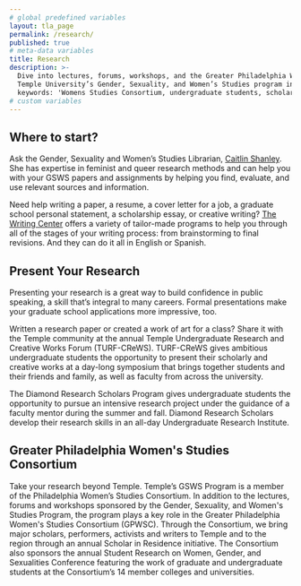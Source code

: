 ```yaml
---
# global predefined variables
layout: tla_page
permalink: /research/
published: true
# meta-data variables
title: Research
description: >-
  Dive into lectures, forums, workshops, and the Greater Philadelphia Women’s Studies Consortium through 
  Temple University’s Gender, Sexuality, and Women’s Studies program in the College of Liberal Arts.
  keywords: 'Womens Studies Consortium, undergraduate students, scholars'
# custom variables
---
```

## Where to start?
Ask the Gender, Sexuality and Women’s Studies Librarian, [Caitlin Shanley](https://library.temple.edu/about/staff/caitlin-shanley). She has expertise in feminist and queer research methods and can help you with your GSWS papers and assignments by helping you find, evaluate, and use relevant sources and information.  

Need help writing a paper, a resume, a cover letter for a job, a graduate school personal statement, a scholarship essay, or creative writing? [The Writing Center](https://www.temple.edu/class/programs/writing/index.html) offers a variety of tailor-made programs to help you through all of the stages of your writing process: from brainstorming to final revisions. And they can do it all in English or Spanish.   

## Present Your Research 
Presenting your research is a great way to build confidence in public speaking, a skill that’s integral to many careers. Formal presentations make your graduate school applications more impressive, too.

Written a research paper or created a work of art for a class? Share it with the Temple community at the annual Temple Undergraduate Research and Creative Works Forum (TURF-CReWS). TURF-CReWS gives ambitious undergraduate students the opportunity to present their scholarly and creative works at a day-long symposium that brings together students and their friends and family, as well as faculty from across the university. 

The Diamond Research Scholars Program gives undergraduate students the opportunity to pursue an intensive research project under the guidance of a faculty mentor during the summer and fall. Diamond Research Scholars develop their research skills in an all-day Undergraduate Research Institute.

## Greater Philadelphia Women's Studies Consortium
Take your research beyond Temple. Temple’s GSWS Program is a member of the Philadelphia Women’s Studies Consortium. In addition to the lectures, forums and workshops sponsored by the Gender, Sexuality, and Women's Studies Program, the program plays a key role in the Greater Philadelphia Women's Studies Consortium (GPWSC). Through the Consortium, we bring major scholars, performers, activists and writers to Temple and to the region through an annual Scholar in Residence initiative. The Consortium also sponsors the annual Student Research on Women, Gender, and Sexualities Conference featuring the work of graduate and undergraduate students at the Consortium’s 14 member colleges and universities.
